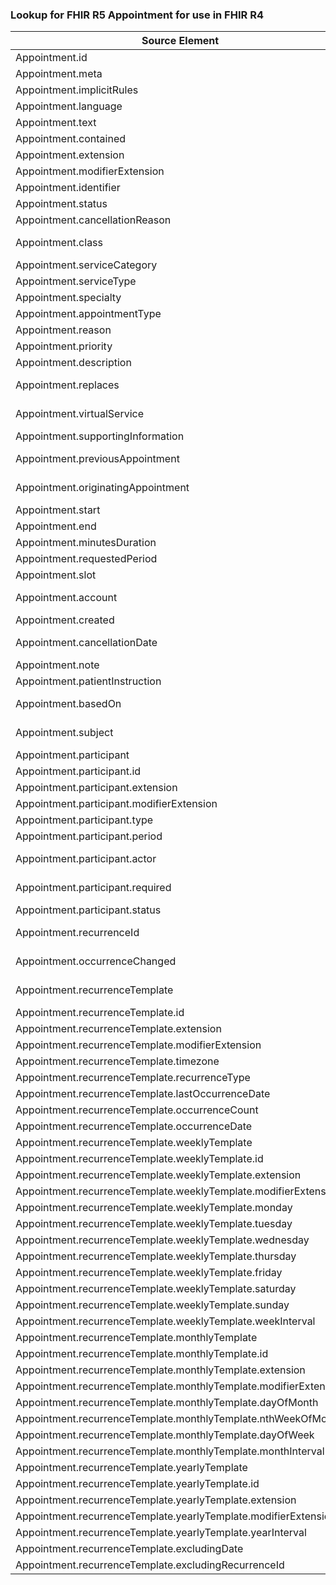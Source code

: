### Lookup for FHIR R5 Appointment for use in FHIR R4

| Source Element | Usage | Target |
| -------------- | ----- | ------ |
| Appointment.id | UseElementSameName | Appointment.id |
| Appointment.meta | UseElementSameName | Appointment.meta |
| Appointment.implicitRules | UseElementSameName | Appointment.implicitRules |
| Appointment.language | UseElementSameName | Appointment.language |
| Appointment.text | UseElementSameName | Appointment.text |
| Appointment.contained | UseElementSameName | Appointment.contained |
| Appointment.extension | UseElementSameName | Appointment.extension |
| Appointment.modifierExtension | UseElementSameName | Appointment.modifierExtension |
| Appointment.identifier | UseElementSameName | Appointment.identifier |
| Appointment.status | UseElementSameName | Appointment.status |
| Appointment.cancellationReason | UseElementSameName | Appointment.cancelationReason |
| Appointment.class | UseExtension | http://hl7.org/fhir/5.0/StructureDefinition/extension-Appointment.class |
| Appointment.serviceCategory | UseElementSameName | Appointment.serviceCategory |
| Appointment.serviceType | UseElementSameName | Appointment.serviceType |
| Appointment.specialty | UseElementSameName | Appointment.specialty |
| Appointment.appointmentType | UseElementSameName | Appointment.appointmentType |
| Appointment.reason | UseElementSameName | Appointment.reasonCode |
| Appointment.priority | UseElementSameName | Appointment.priority |
| Appointment.description | UseElementSameName | Appointment.description |
| Appointment.replaces | UseExtension | http://hl7.org/fhir/5.0/StructureDefinition/extension-Appointment.replaces |
| Appointment.virtualService | UseExtension | http://hl7.org/fhir/5.0/StructureDefinition/extension-Appointment.virtualService |
| Appointment.supportingInformation | UseElementSameName | Appointment.supportingInformation |
| Appointment.previousAppointment | UseExtension | http://hl7.org/fhir/5.0/StructureDefinition/extension-Appointment.previousAppointment |
| Appointment.originatingAppointment | UseExtension | http://hl7.org/fhir/5.0/StructureDefinition/extension-Appointment.originatingAppointment |
| Appointment.start | UseElementSameName | Appointment.start |
| Appointment.end | UseElementSameName | Appointment.end |
| Appointment.minutesDuration | UseElementSameName | Appointment.minutesDuration |
| Appointment.requestedPeriod | UseElementSameName | Appointment.requestedPeriod |
| Appointment.slot | UseElementSameName | Appointment.slot |
| Appointment.account | UseExtension | http://hl7.org/fhir/5.0/StructureDefinition/extension-Appointment.account |
| Appointment.created | UseElementSameName | Appointment.created |
| Appointment.cancellationDate | UseExtension | http://hl7.org/fhir/5.0/StructureDefinition/extension-Appointment.cancellationDate |
| Appointment.note | UseElementSameName | Appointment.comment |
| Appointment.patientInstruction | UseElementSameName | Appointment.patientInstruction |
| Appointment.basedOn | UseExtension | http://hl7.org/fhir/5.0/StructureDefinition/extension-Appointment.basedOn |
| Appointment.subject | UseExtension | http://hl7.org/fhir/5.0/StructureDefinition/extension-Appointment.subject |
| Appointment.participant | UseElementSameName | Appointment.participant |
| Appointment.participant.id | UseElementSameName | Appointment.participant.id |
| Appointment.participant.extension | UseElementSameName | Appointment.participant.extension |
| Appointment.participant.modifierExtension | UseElementSameName | Appointment.participant.modifierExtension |
| Appointment.participant.type | UseElementSameName | Appointment.participant.type |
| Appointment.participant.period | UseElementSameName | Appointment.participant.period |
| Appointment.participant.actor | UseExtension | http://hl7.org/fhir/5.0/StructureDefinition/extension-Appointment.participant.actor |
| Appointment.participant.required | UseExtension | http://hl7.org/fhir/5.0/StructureDefinition/extension-Appointment.participant.required |
| Appointment.participant.status | UseElementSameName | Appointment.participant.status |
| Appointment.recurrenceId | UseExtension | http://hl7.org/fhir/5.0/StructureDefinition/extension-Appointment.recurrenceId |
| Appointment.occurrenceChanged | UseExtension | http://hl7.org/fhir/5.0/StructureDefinition/extension-Appointment.occurrenceChanged |
| Appointment.recurrenceTemplate | UseExtension | http://hl7.org/fhir/5.0/StructureDefinition/extension-Appointment.recurrenceTemplate |
| Appointment.recurrenceTemplate.id | UseExtensionFromAncestor | - |
| Appointment.recurrenceTemplate.extension | UseExtensionFromAncestor | - |
| Appointment.recurrenceTemplate.modifierExtension | UseExtensionFromAncestor | - |
| Appointment.recurrenceTemplate.timezone | UseExtensionFromAncestor | - |
| Appointment.recurrenceTemplate.recurrenceType | UseExtensionFromAncestor | - |
| Appointment.recurrenceTemplate.lastOccurrenceDate | UseExtensionFromAncestor | - |
| Appointment.recurrenceTemplate.occurrenceCount | UseExtensionFromAncestor | - |
| Appointment.recurrenceTemplate.occurrenceDate | UseExtensionFromAncestor | - |
| Appointment.recurrenceTemplate.weeklyTemplate | UseExtensionFromAncestor | - |
| Appointment.recurrenceTemplate.weeklyTemplate.id | UseExtensionFromAncestor | - |
| Appointment.recurrenceTemplate.weeklyTemplate.extension | UseExtensionFromAncestor | - |
| Appointment.recurrenceTemplate.weeklyTemplate.modifierExtension | UseExtensionFromAncestor | - |
| Appointment.recurrenceTemplate.weeklyTemplate.monday | UseExtensionFromAncestor | - |
| Appointment.recurrenceTemplate.weeklyTemplate.tuesday | UseExtensionFromAncestor | - |
| Appointment.recurrenceTemplate.weeklyTemplate.wednesday | UseExtensionFromAncestor | - |
| Appointment.recurrenceTemplate.weeklyTemplate.thursday | UseExtensionFromAncestor | - |
| Appointment.recurrenceTemplate.weeklyTemplate.friday | UseExtensionFromAncestor | - |
| Appointment.recurrenceTemplate.weeklyTemplate.saturday | UseExtensionFromAncestor | - |
| Appointment.recurrenceTemplate.weeklyTemplate.sunday | UseExtensionFromAncestor | - |
| Appointment.recurrenceTemplate.weeklyTemplate.weekInterval | UseExtensionFromAncestor | - |
| Appointment.recurrenceTemplate.monthlyTemplate | UseExtensionFromAncestor | - |
| Appointment.recurrenceTemplate.monthlyTemplate.id | UseExtensionFromAncestor | - |
| Appointment.recurrenceTemplate.monthlyTemplate.extension | UseExtensionFromAncestor | - |
| Appointment.recurrenceTemplate.monthlyTemplate.modifierExtension | UseExtensionFromAncestor | - |
| Appointment.recurrenceTemplate.monthlyTemplate.dayOfMonth | UseExtensionFromAncestor | - |
| Appointment.recurrenceTemplate.monthlyTemplate.nthWeekOfMonth | UseExtensionFromAncestor | - |
| Appointment.recurrenceTemplate.monthlyTemplate.dayOfWeek | UseExtensionFromAncestor | - |
| Appointment.recurrenceTemplate.monthlyTemplate.monthInterval | UseExtensionFromAncestor | - |
| Appointment.recurrenceTemplate.yearlyTemplate | UseExtensionFromAncestor | - |
| Appointment.recurrenceTemplate.yearlyTemplate.id | UseExtensionFromAncestor | - |
| Appointment.recurrenceTemplate.yearlyTemplate.extension | UseExtensionFromAncestor | - |
| Appointment.recurrenceTemplate.yearlyTemplate.modifierExtension | UseExtensionFromAncestor | - |
| Appointment.recurrenceTemplate.yearlyTemplate.yearInterval | UseExtensionFromAncestor | - |
| Appointment.recurrenceTemplate.excludingDate | UseExtensionFromAncestor | - |
| Appointment.recurrenceTemplate.excludingRecurrenceId | UseExtensionFromAncestor | - |
